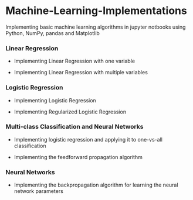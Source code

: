 # Machine-Learning-Implementations
Implementing basic machine learning algorithms in jupyter notbooks using Python, NumPy, pandas and Matplotlib

<h3>Linear Regression</h3>

* Implementing Linear Regression with one variable 
  
* Implementing Linear Regression with multiple variables


<h3>Logistic Regression</h3>

* Implementing Logistic Regression 		
			
* Implementing Regularized Logistic Regression
			
<h3>Multi-class Classification and Neural Networks</h3>

* Implementing logistic regression and applying it to one-vs-all classification
	
* Implementing the feedforward propagation algorithm 
	
<h3>Neural Networks</h3>

* Implementing the backpropagation algorithm for learning the neural network parameters 

